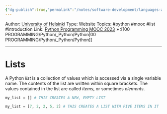```yaml
---
{"dg-publish":true,"permalink":"/notes/software-development/languages-and-frameworks/python/0-python-programming-mooc/introduction/part-4/02-lists/01-lists/","created":"2025-07-13T15:25:05.656+08:00"}
---
```


Author: [University of Helsinki](https://programming-23.mooc.fi/)
Type: Website
Topics: #python #mooc #list  #introduction
Link: [Python Programming MOOC 2023](https://programming-23.mooc.fi/)
∗:[[00 PROGRAMMING/Python/_Python/Python\|00 PROGRAMMING/Python/_Python/Python]] 

---
# Lists

A Python _list_ is a collection of values which is accessed via a single variable name. The contents of the list are written within square brackets. The values contained in the list are called _items_, or sometimes _elements_.

```python
my_list = [] # THIS CREATES A NEW, EMPTY LIST

my_list = [7, 2, 2, 5, 2] # THIS CREATES A LIST WITH FIVE ITEMS IN IT
```

